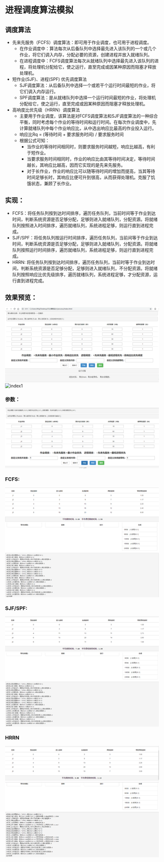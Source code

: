 # 进程调度算法模拟
## 调度算法
* 先来先服务（FCFS）调度算法：即可用于作业调度，也可用于进程调度。
    * 在作业调度中：算法每次从后备队列中选择最先进入该队列的一个或几个作业，将它们调入内存，分配必要的资源，创建进程并放入就绪队列。
    * 在进程调度中：FCFS调度算法每次从就绪队列中选择最先进入该队列的进程，将处理机分配给它，使之运行，直至完成或因某种原因而阻塞才释放处理机。
* 短作业(SJF)、进程(SPF) 优先调度算法
    * SJF调度算法：从后备队列中选择一个或若干个运行时间最短的作业，将它们调入内存运行。
    * SPF调度算法：是从就绪队列中选择一个运行时间最短的作业，将处理机分配给它，使之运行，直至完成或因某种原因而阻塞才释放处理机。
* 高响度比优先级（HRRN）调度算法
    * 主要用于作业调度，该算法是对FCFS调度算法和SJF调度算法的一种综合平衡，同时考虑每个作业的等待时间和运行时间。在每次作业调度中，先计算就绪队列中每个作业响应比，从中选出响应比最高的作业投入运行。
    * 响应比Rq = (等待时间 + 要求服务时间) / 要求服务时间
    * 根据公式可知：
        - 当作业的等待时间相同时，则要求服务时间越短，响应比越高，有利于短作业。
        - 当要求服务时间相同时，作业的响应比由其等待时间决定，等待时间越长，其响应比越高，因而它实现的是先来先服务。
        - 对于长作业，作业的响应比可以随等待时间的增加而提高，当其等待时间足够长时，其响应比便可升到很高，从而获得处理机。克服了饥饿状态，兼顾了长作业。

## 实现：
* FCFS：将任务队列按到达时间排序，遍历任务队列，当前时间等于作业到达时间，判断系统资源是否足够分配，足够则进入就绪队列，分配资源。将就绪队列按照进入时间排序，遍历就绪队列，系统进程足够，则运行直到进程完成。
* SJF/SPF：将任务队列按运行时间排序，遍历任务队列，当前间等于作业到达时间，判断系统资源是否足够分配，足够则进入就绪队列，分配资源。将就绪队列按照运行时间排序，遍历就绪队列，系统进程足够，则运行直到进程完成。
* HRRN: 将任务队列按到达时间排序，遍历任务队列，当前时等于作业到达时间，判断系统资源是否足够分配，足够则进入就绪队列，不分配资源。将就绪队列按照响应比优先级排序，遍历就绪队列，系统进程足够，才分配资源，运行直到进程完成。

## 效果预览：

![index](https://github.com/banbanzzz/Process/blob/master/image/img/index.png) 
![index1](https://github.com/banbanzzz/Process/blob/master/image/img/index1.png) 

### 参数：
![参数](https://github.com/banbanzzz/Process/blob/master/image/短进程算法验证/参数.PNG) 
### FCFS:
![fcfs-result](https://github.com/banbanzzz/Process/blob/master/image/FCFS算法验证/result_table.PNG)
![fcfs-log](https://github.com/banbanzzz/Process/blob/master/image/FCFS算法验证/run_log.PNG)
### SJF/SPF:
![S-result](https://github.com/banbanzzz/Process/blob/master/image/短进程算法验证/result_table.PNG)
![S-log](https://github.com/banbanzzz/Process/blob/master/image/短进程算法验证/run_log.PNG)
### HRRN
![HRRN-result](https://github.com/banbanzzz/Process/blob/master/image/HRRN算法验证/table_result.PNG)
![HRRN-log](https://github.com/banbanzzz/Process/blob/master/image/HRRN算法验证/run_log.PNG)
